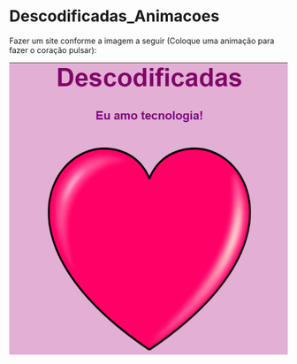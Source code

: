 # Descodificadas_Animacoes

Fazer um site conforme a imagem a seguir (Coloque uma animação para fazer o coração pulsar):

![Screenshot](imagem.png)
